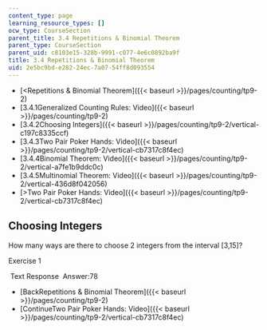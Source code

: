 ```yaml
---
content_type: page
learning_resource_types: []
ocw_type: CourseSection
parent_title: 3.4 Repetitions & Binomial Theorem
parent_type: CourseSection
parent_uid: c8103e15-328b-9991-c077-4e6c0892ba9f
title: 3.4 Repetitions & Binomial Theorem
uid: 2e5bc9bd-e282-24ec-7a07-54ff8d093554
---
```


*   [\<Repetitions & Binomial Theorem]({{< baseurl >}}/pages/counting/tp9-2)
*   [3.4.1Generalized Counting Rules: Video]({{< baseurl >}}/pages/counting/tp9-2)
*   [3.4.2Choosing Integers]({{< baseurl >}}/pages/counting/tp9-2/vertical-c197c8335ccf)
*   [3.4.3Two Pair Poker Hands: Video]({{< baseurl >}}/pages/counting/tp9-2/vertical-cb7317c8f4ec)
*   [3.4.4Binomial Theorem: Video]({{< baseurl >}}/pages/counting/tp9-2/vertical-a7fe1b9ddc0c)
*   [3.4.5Multinomial Theorem: Video]({{< baseurl >}}/pages/counting/tp9-2/vertical-436d8f042056)
*   [\>Two Pair Poker Hands: Video]({{< baseurl >}}/pages/counting/tp9-2/vertical-cb7317c8f4ec)

Choosing Integers
-----------------

How many ways are there to choose 2 integers from the interval \[3,15\]?

Exercise 1

&nbsp;Text Response&nbsp; Answer:78

*   [BackRepetitions & Binomial Theorem]({{< baseurl >}}/pages/counting/tp9-2)
*   [ContinueTwo Pair Poker Hands: Video]({{< baseurl >}}/pages/counting/tp9-2/vertical-cb7317c8f4ec)